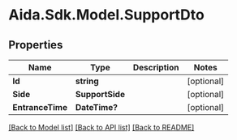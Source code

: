 # Aida.Sdk.Model.SupportDto

## Properties

Name | Type | Description | Notes
------------ | ------------- | ------------- | -------------
**Id** | **string** |  | [optional] 
**Side** | **SupportSide** |  | [optional] 
**EntranceTime** | **DateTime?** |  | [optional] 

[[Back to Model list]](../README.md#documentation-for-models) [[Back to API list]](../README.md#documentation-for-api-endpoints) [[Back to README]](../README.md)

